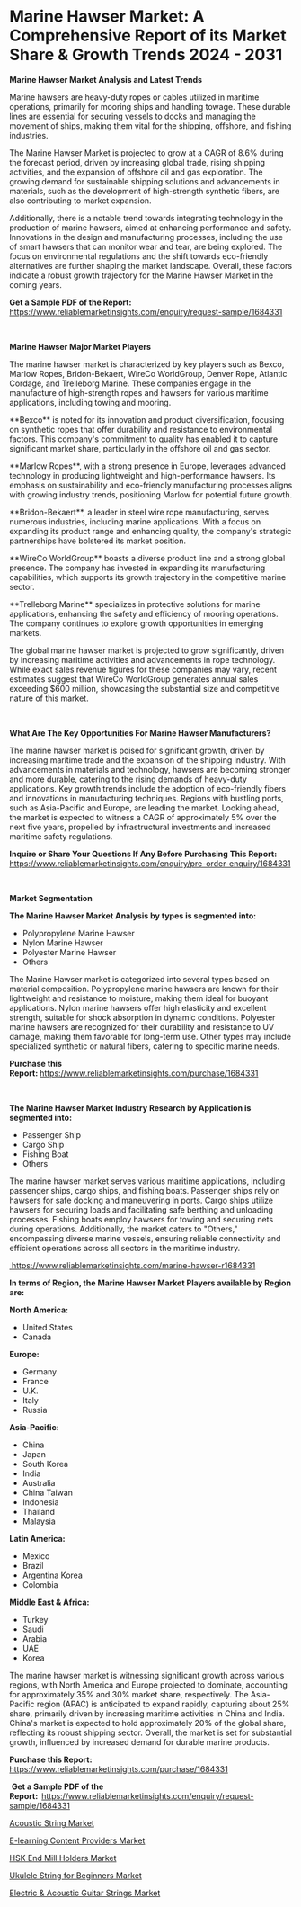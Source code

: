 <p><h1>Marine Hawser Market: A Comprehensive Report of its Market Share & Growth Trends 2024 - 2031</h1></p><p><strong>Marine Hawser Market Analysis and Latest Trends</strong></p>
<p><p>Marine hawsers are heavy-duty ropes or cables utilized in maritime operations, primarily for mooring ships and handling towage. These durable lines are essential for securing vessels to docks and managing the movement of ships, making them vital for the shipping, offshore, and fishing industries.</p><p>The Marine Hawser Market is projected to grow at a CAGR of 8.6% during the forecast period, driven by increasing global trade, rising shipping activities, and the expansion of offshore oil and gas exploration. The growing demand for sustainable shipping solutions and advancements in materials, such as the development of high-strength synthetic fibers, are also contributing to market expansion. </p><p>Additionally, there is a notable trend towards integrating technology in the production of marine hawsers, aimed at enhancing performance and safety. Innovations in the design and manufacturing processes, including the use of smart hawsers that can monitor wear and tear, are being explored. The focus on environmental regulations and the shift towards eco-friendly alternatives are further shaping the market landscape. Overall, these factors indicate a robust growth trajectory for the Marine Hawser Market in the coming years.</p></p>
<p><strong>Get a Sample PDF of the Report:&nbsp;</strong> <a href="https://www.reliablemarketinsights.com/enquiry/request-sample/1684331?utm_campaign=1619&utm_medium=2&utm_source=Github&utm_content=ia&utm_term=15102024&utm_id=marine-hawser">https://www.reliablemarketinsights.com/enquiry/request-sample/1684331</a></p>
<p>&nbsp;</p>
<p><strong>Marine Hawser Major Market Players</strong></p>
<p><p>The marine hawser market is characterized by key players such as Bexco, Marlow Ropes, Bridon-Bekaert, WireCo WorldGroup, Denver Rope, Atlantic Cordage, and Trelleborg Marine. These companies engage in the manufacture of high-strength ropes and hawsers for various maritime applications, including towing and mooring.</p><p>**Bexco** is noted for its innovation and product diversification, focusing on synthetic ropes that offer durability and resistance to environmental factors. This company's commitment to quality has enabled it to capture significant market share, particularly in the offshore oil and gas sector.</p><p>**Marlow Ropes**, with a strong presence in Europe, leverages advanced technology in producing lightweight and high-performance hawsers. Its emphasis on sustainability and eco-friendly manufacturing processes aligns with growing industry trends, positioning Marlow for potential future growth.</p><p>**Bridon-Bekaert**, a leader in steel wire rope manufacturing, serves numerous industries, including marine applications. With a focus on expanding its product range and enhancing quality, the company's strategic partnerships have bolstered its market position.</p><p>**WireCo WorldGroup** boasts a diverse product line and a strong global presence. The company has invested in expanding its manufacturing capabilities, which supports its growth trajectory in the competitive marine sector.</p><p>**Trelleborg Marine** specializes in protective solutions for marine applications, enhancing the safety and efficiency of mooring operations. The company continues to explore growth opportunities in emerging markets.</p><p>The global marine hawser market is projected to grow significantly, driven by increasing maritime activities and advancements in rope technology. While exact sales revenue figures for these companies may vary, recent estimates suggest that WireCo WorldGroup generates annual sales exceeding $600 million, showcasing the substantial size and competitive nature of this market.</p></p>
<p>&nbsp;</p>
<p><strong>What Are The Key Opportunities For Marine Hawser Manufacturers?</strong></p>
<p><p>The marine hawser market is poised for significant growth, driven by increasing maritime trade and the expansion of the shipping industry. With advancements in materials and technology, hawsers are becoming stronger and more durable, catering to the rising demands of heavy-duty applications. Key growth trends include the adoption of eco-friendly fibers and innovations in manufacturing techniques. Regions with bustling ports, such as Asia-Pacific and Europe, are leading the market. Looking ahead, the market is expected to witness a CAGR of approximately 5% over the next five years, propelled by infrastructural investments and increased maritime safety regulations.</p></p>
<p><strong>Inquire or Share Your Questions If Any Before Purchasing This Report:</strong> <a href="https://www.reliablemarketinsights.com/enquiry/pre-order-enquiry/1684331?utm_campaign=1619&utm_medium=2&utm_source=Github&utm_content=ia&utm_term=15102024&utm_id=marine-hawser">https://www.reliablemarketinsights.com/enquiry/pre-order-enquiry/1684331</a></p>
<p>&nbsp;</p>
<p><strong>Market Segmentation</strong></p>
<p><strong>The Marine Hawser Market Analysis by types is segmented into:</strong></p>
<p><ul><li>Polypropylene Marine Hawser</li><li>Nylon Marine Hawser</li><li>Polyester Marine Hawser</li><li>Others</li></ul></p>
<p><p>The Marine Hawser market is categorized into several types based on material composition. Polypropylene marine hawsers are known for their lightweight and resistance to moisture, making them ideal for buoyant applications. Nylon marine hawsers offer high elasticity and excellent strength, suitable for shock absorption in dynamic conditions. Polyester marine hawsers are recognized for their durability and resistance to UV damage, making them favorable for long-term use. Other types may include specialized synthetic or natural fibers, catering to specific marine needs.</p></p>
<p><strong>Purchase this Report:&nbsp;</strong><a href="https://www.reliablemarketinsights.com/purchase/1684331?utm_campaign=1619&utm_medium=2&utm_source=Github&utm_content=ia&utm_term=15102024&utm_id=marine-hawser">https://www.reliablemarketinsights.com/purchase/1684331</a></p>
<p>&nbsp;</p>
<p><strong>The Marine Hawser Market Industry Research by Application is segmented into:</strong></p>
<p><ul><li>Passenger Ship</li><li>Cargo Ship</li><li>Fishing Boat</li><li>Others</li></ul></p>
<p><p>The marine hawser market serves various maritime applications, including passenger ships, cargo ships, and fishing boats. Passenger ships rely on hawsers for safe docking and maneuvering in ports. Cargo ships utilize hawsers for securing loads and facilitating safe berthing and unloading processes. Fishing boats employ hawsers for towing and securing nets during operations. Additionally, the market caters to "Others," encompassing diverse marine vessels, ensuring reliable connectivity and efficient operations across all sectors in the maritime industry.</p></p>
<p><a href="https://www.reliablemarketinsights.com/marine-hawser-r1684331?utm_campaign=1619&utm_medium=2&utm_source=Github&utm_content=ia&utm_term=15102024&utm_id=marine-hawser">&nbsp;https://www.reliablemarketinsights.com/marine-hawser-r1684331</a></p>
<p><strong>In terms of Region, the Marine Hawser Market Players available by Region are:</strong></p>
<p>
    <p> <strong> North America: </strong>
        <ul>
            <li>United States</li>
            <li>Canada</li>
        </ul>
        </p> 
    <p> <strong> Europe: </strong>
        <ul>
            <li>Germany</li>
            <li>France</li>
            <li>U.K.</li>
            <li>Italy</li>
            <li>Russia</li>
        </ul>
        </p> 
    <p> <strong> Asia-Pacific: </strong>
        <ul>
            <li>China</li>
            <li>Japan</li>
            <li>South Korea</li>
            <li>India</li>
            <li>Australia</li>
            <li>China Taiwan</li>
            <li>Indonesia</li>
            <li>Thailand</li>
            <li>Malaysia</li>
        </ul>
        </p> 
    <p> <strong> Latin America: </strong>
        <ul>
            <li>Mexico</li>
            <li>Brazil</li>
            <li>Argentina Korea</li>
            <li>Colombia</li>
        </ul>
        </p> 
    <p> <strong> Middle East & Africa: </strong>
        <ul>
            <li>Turkey</li>
            <li>Saudi</li>
            <li>Arabia</li>
            <li>UAE</li>
            <li>Korea</li>
        </ul>
    </p>
    </p>
<p><p>The marine hawser market is witnessing significant growth across various regions, with North America and Europe projected to dominate, accounting for approximately 35% and 30% market share, respectively. The Asia-Pacific region (APAC) is anticipated to expand rapidly, capturing about 25% share, primarily driven by increasing maritime activities in China and India. China's market is expected to hold approximately 20% of the global share, reflecting its robust shipping sector. Overall, the market is set for substantial growth, influenced by increased demand for durable marine products.</p></p>
<p><strong>Purchase this Report: </strong><a href="https://www.reliablemarketinsights.com/purchase/1684331?utm_campaign=1619&utm_medium=2&utm_source=Github&utm_content=ia&utm_term=15102024&utm_id=marine-hawser">https://www.reliablemarketinsights.com/purchase/1684331</a></p>
<p>&nbsp;<strong>Get a Sample PDF of the Report:&nbsp;&nbsp;</strong><a href="https://www.reliablemarketinsights.com/enquiry/request-sample/1684331?utm_campaign=1619&utm_medium=2&utm_source=Github&utm_content=ia&utm_term=15102024&utm_id=marine-hawser">https://www.reliablemarketinsights.com/enquiry/request-sample/1684331</a></p>
<p><strong></strong></p>
<p><p><a href="https://www.linkedin.com/pulse/acoustic-string-market-essentials-key-players-demand-7ut6e?utm_campaign=1619&utm_medium=2&utm_source=Github&utm_content=ia&utm_term=15102024&utm_id=marine-hawser">Acoustic String Market</a></p><p><a href="https://www.linkedin.com/pulse/strategic-market-insights-global-e-learning-content-providers-4atue?trk=public_post_embed_feed-article-content&utm_campaign=1619&utm_medium=2&utm_source=Github&utm_content=ia&utm_term=15102024&utm_id=marine-hawser">E-learning Content Providers Market</a></p><p><a href="https://www.linkedin.com/pulse/global-hsk-end-mill-holders-market-pulse-trends-growth-qycne?trk=public_post_embed_feed-article-content&utm_campaign=1619&utm_medium=2&utm_source=Github&utm_content=ia&utm_term=15102024&utm_id=marine-hawser">HSK End Mill Holders Market</a></p><p><a href="https://www.linkedin.com/pulse/investing-ukulele-string-beginners-market-trends-leading-27yze?trk=public_post_embed_feed-article-content&utm_campaign=1619&utm_medium=2&utm_source=Github&utm_content=ia&utm_term=15102024&utm_id=marine-hawser">Ukulele String for Beginners Market</a></p><p><a href="https://www.linkedin.com/pulse/comprehensive-electric-acoustic-guitar-strings-market-report-18nhe?trk=public_post_embed_feed-article-content&utm_campaign=1619&utm_medium=2&utm_source=Github&utm_content=ia&utm_term=15102024&utm_id=marine-hawser">Electric & Acoustic Guitar Strings Market</a></p></p>